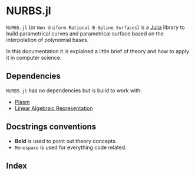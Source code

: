 # NURBS.jl

`NURBS.jl` (or `Non Uniform Rational B-Spline Surfaces`) is a [Julia](http://julialang.org) library to build parametrical curves and parametrical surface based on the interpolation of polynomial bases.

In this documentation it is explained a little brief of theory and how to apply it in computer science.


## Dependencies

`NURBS.jl` has no dependencies but is build to work with:

 - [Plasm](https://github.com/cvdlab/Plasm.jl)
 - [Linear Algebraic Representation](https://github.com/cvdlab/LinearAlgebraicRepresentation.jl)


## Docstrings conventions

 - **Bold** is used to point out theory concepts.
 - `Monospace` is used for everything code related.

## Index

```@contents
```